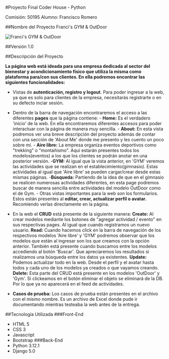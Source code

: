 #Proyecto Final Coder House - Python

Comisión: 50195
Alumno: Francisco Romero

##Nombre del Proyecto
Franci's GYM & OutDoor

![Franci's GYM & OutDoor](https://imgur.com/a/cEiSL84)

##Versión
1.0

##Descripción del Proyecto

**La página web está ideada para una empresa dedicada al sector del bienestar y acondicionamiento físico que utiliza la misma como plataforma para/con sus clientes. En ella podremos encontrar las siguientes funcionalidades:**

  - Vistas de **autenticación, registro y logout**. Para poder ingresar a la web, ya que es solo para clientes de la empresa, necesitarás registrarte o en su defecto inciar sesión.
  - Dentro de la barra de navegación encontraremos el acceso a las diferentes **pages** que la página contiene:
                                                                                                            - **Home:** Es el verdadero 'inicio' de la web. En ella encontraremos diferentes accesos para poder interactuar con la página de manera muy sencilla.
                                                                                                            - **About:** En esta vista podremos ver una breve descripción del proyecto además de contar con una sección de 'About Me' donde me presento y les cuento un poco sobre mí.
                                                                                                            - **Aire libre:** La empresa organiza eventos deportivos como "trekking" o "montañismo".  Aquí estarán presentes todos los modelos(eventos) a los que los clientes se podrán anotar en una posterior versión.
                                                                                                            -**GYM:** Al igual que la vista anterior, en 'GYM' veremos las actividades que se realizan en el establecimiento(gimnasio). Estas actividades al igual que 'Aire libre' se pueden cargar/crear desde estas mismas páginas.
                                                                                                            -**Búsqueda:** Partiendo de la idea de que en el gimnasio se realicen numerosas actividades diferentes, en esta page podremos buscar de manera sencilla entre actividades del modelo OutDoor como el de Gym.
                                                                                                            - Otras vistas importantes para la web son los formularios. Estos están presentes al **editar, crear, actualizar perfil o avatar.** Recomiendo verlas directamente en la página.
                                                                                                         

- En la web el **CRUD** está presente de la siguiente manera:
                                                          **Create:** Al crear modelos mediante los botones de "agregar actividad / evento" en sus respectivas pages. Al igual que cuando registramos un nuevo usuario.
                                                          **Read:** Cuando hacemos click en la barra de navegación de los respectivos modelos 'Aire libre' y 'GYM' podremos observar que los modelos que están al ingresar son los que creamos con la opción anterior.
                                                                    También está presente cuando buscamos entre los modelos accediendo al botón 'Buscar'. Que apreciaremos los resultados si realizamos una búsqueda entre los datos ya existentes.
                                                          **Update:** Podemos actualizar todo en la web. Desde el perfil y el avatar hasta todos y cada uno de los modelos ya creados o que vayamos creando.
                                                          **Delete:** Esta parte del CRUD está presente en los modelos 'OutDoor' y 'Gym'. Si clickeamos en el botón eliminar el objeto se eliminará de la DB. Por lo que ya no aparecerá en el feed de actividades.

  
- **Casos de prueba:** Los casos de prueba están presentes en el archivo con el mismo nombre. Es un archivo de Excel donde pude ir documentando mientras testeaba la web antes de la entrega.
                                                                      
                                          
##Tecnología Utilizada
###Front-End
- HTML 5
- CSS 3
- Javascript 
- Bootstrap 
###Back-End
- Python 3.12.1
- Django 5.0

